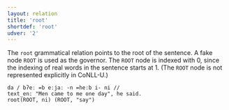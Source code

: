 ```yaml
---
layout: relation
title: 'root'
shortdef: 'root'
udver: '2'
---
```


The `root` grammatical relation points to the root of the sentence. A fake node `ROOT` is used as the governor. The `ROOT` node is indexed with 0, since the indexing of real words in the sentence starts at 1. (The `ROOT` node is not represented
explicitly in CoNLL-U.)

~~~ sdparse
da / bʔeː =b eːjaː -n =heːb i- ni //
text_en: "Men came to me one day", he said.
root(ROOT, ni) (ROOT, "say")
~~~
<!-- Interlanguage links updated Ne 5. května 2024, 18:21:47 CEST -->
